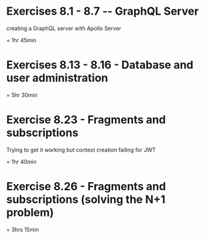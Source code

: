 # Exercises 8.1 - 8.7 -- GraphQL Server

creating a GraphQL server with Apollo Server

= 1hr 45min

# Exercises 8.13 - 8.16 - Database and user administration

= 5hr 30min

# Exercise 8.23 - Fragments and subscriptions

Trying to get it working but context creation failing for JWT

= 1hr 40min

# Exercise 8.26 - Fragments and subscriptions (solving the N+1 problem)

= 3hrs 15min

